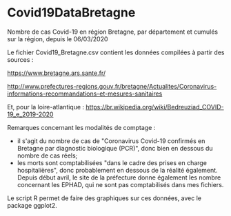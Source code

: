# Covid19DataBretagne
Nombre de cas Covid-19 en région Bretagne, par département et cumulés sur la région, depuis le 06/03/2020

Le fichier Covid19_Bretagne.csv contient les données compilées à partir des sources : 

https://www.bretagne.ars.sante.fr/

http://www.prefectures-regions.gouv.fr/bretagne/Actualites/Coronavirus-informations-recommandations-et-mesures-sanitaires

Et, pour la loire-atlantique : https://br.wikipedia.org/wiki/Bedreuziad_COVID-19_e_2019-2020

Remarques concernant les modalités de comptage : 
- il s'agit du nombre de cas de "Coronavirus Covid-19 confirmés en Bretagne par diagnostic biologique (PCR)", donc bien en dessous du nombre de cas réels;
- les morts sont comptabilisées "dans le cadre des prises en charge hospitalières", donc probablement en dessous de la réalité également. Depuis début avril, le site de la préfecture donne également les nombre concernant les EPHAD, qui ne sont pas comptabilisés dans mes fichiers.

Le script R permet de faire des graphiques sur ces données, avec le package ggplot2.
